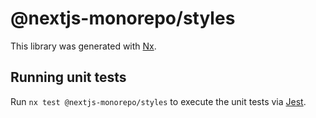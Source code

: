 # @nextjs-monorepo/styles

This library was generated with [Nx](https://nx.dev).

## Running unit tests

Run `nx test @nextjs-monorepo/styles` to execute the unit tests via [Jest](https://jestjs.io).
